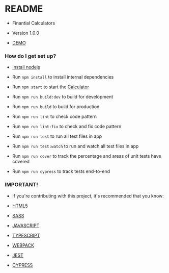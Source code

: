 # README

* Finantial Calculators
* Version 1.0.0

* [DEMO](https://finantial-calculator.herokuapp.com/)

### How do I get set up?

* [Install nodejs](https://nodejs.org/en/download/)

* Run `npm install` to install internal dependencies

* Run `npm start` to start the [Calculator](http://localhost:8080/)

* Run `npm run build:dev` to build for development

* Run `npm run build` to build for production

* Run `npm run lint` to check code pattern

* Run `npm run lint:fix` to check and fix code pattern

* Run `npm run test` to run all test files in app

* Run `npm run test:watch` to run and watch all test files in app

* Run `npm run cover` to track the percentage and areas of unit tests have covered

* Run `npm run cypress` to track tests end-to-end


### IMPORTANT!

* If you're contributing with this project, it's recommended that you know:

* [HTML5](https://www.w3c.br/pub/Cursos/CursoHTML5/html5-web.pdf)
* [SASS](https://sass-lang.com/)
* [JAVASCRIPT](https://developer.mozilla.org/en-US/docs/Web/JavaScript)
* [TYPESCRIPT](https://www.typescriptlang.org/)
* [WEBPACK](https://webpack.js.org/)
* [JEST](https://jestjs.io/)
* [CYPRESS](https://www.cypress.io/)

